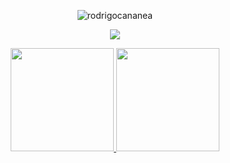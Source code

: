 <p align="center"> <img src="https://komarev.com/ghpvc/?username=rodrigocananea&label=Profile%20views&color=0e75b6&style=flat" alt="rodrigocananea" /> </p>

<p align="center">
  <a href="https://github.com/rodrigocananea/github-readme-stats">
    <img align="center" src="https://streak-stats.demolab.com?user=rodrigocananea&theme=ayu-mirage&border_radius=6&mode=weekly" />
  </a>
</p>
<p align="center">
  <a href="https://github.com/rodrigocananea/github-readme-stats">
    <img height="165em" src="https://github-readme-stats.vercel.app/api?username=rodrigocananea&count_private=true&show_icons=true&theme=ayu-mirage&include_all_commits=true" />
  </a>
  <a href="https://github.com/rodrigocananea/github-readme-stats">
    <img height="165em" src="https://github-readme-stats.vercel.app/api/top-langs/?username=rodrigocananea&layout=compact&theme=ayu-mirage" />
  </a>
</p>
